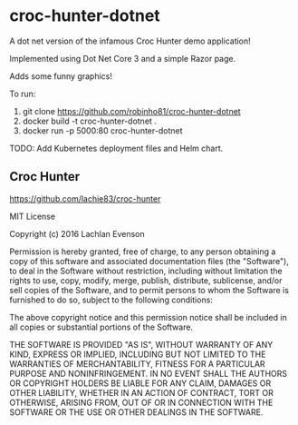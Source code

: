 # croc-hunter-dotnet

A dot net version of the infamous Croc Hunter demo application!

Implemented using Dot Net Core 3 and a simple Razor page.

Adds some funny graphics!

To run:

1. git clone https://github.com/robinho81/croc-hunter-dotnet
2. docker build -t croc-hunter-dotnet .
3. docker run -p 5000:80 croc-hunter-dotnet

TODO:
Add Kubernetes deployment files and Helm chart.

## Croc Hunter

https://github.com/lachie83/croc-hunter

MIT License

Copyright (c) 2016 Lachlan Evenson

Permission is hereby granted, free of charge, to any person obtaining a copy
of this software and associated documentation files (the "Software"), to deal
in the Software without restriction, including without limitation the rights
to use, copy, modify, merge, publish, distribute, sublicense, and/or sell
copies of the Software, and to permit persons to whom the Software is
furnished to do so, subject to the following conditions:

The above copyright notice and this permission notice shall be included in all
copies or substantial portions of the Software.

THE SOFTWARE IS PROVIDED "AS IS", WITHOUT WARRANTY OF ANY KIND, EXPRESS OR
IMPLIED, INCLUDING BUT NOT LIMITED TO THE WARRANTIES OF MERCHANTABILITY,
FITNESS FOR A PARTICULAR PURPOSE AND NONINFRINGEMENT. IN NO EVENT SHALL THE
AUTHORS OR COPYRIGHT HOLDERS BE LIABLE FOR ANY CLAIM, DAMAGES OR OTHER
LIABILITY, WHETHER IN AN ACTION OF CONTRACT, TORT OR OTHERWISE, ARISING FROM,
OUT OF OR IN CONNECTION WITH THE SOFTWARE OR THE USE OR OTHER DEALINGS IN THE
SOFTWARE.

